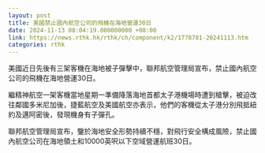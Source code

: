 ```yaml
---
layout: post
title: 美國禁止國內航空公司的飛機在海地營運30日
date: 2024-11-13 08:04:19.000000000 +08:00
link: https://news.rthk.hk/rthk/ch/component/k2/1778781-20241113.htm
categories: rthk
---
```


美國近日先後有三架客機在海地被子彈擊中，聯邦航空管理局宣布，禁止國內航空公司的飛機在海地營運30日。

繼精神航空一架客機當地星期一準備降落海地首都太子港機場時遭到槍擊，被迫改往鄰國多米尼加後，捷藍航空及美國航空亦表示，他們的客機從太子港分別飛抵紐約及邁阿密後，發現機身有子彈孔。

聯邦航空管理局宣布，鑒於海地安全形勢持續不穩，對飛行安全構成風險，禁止國內航空公司在海地領土和10000英呎以下空域營運航班30日。
